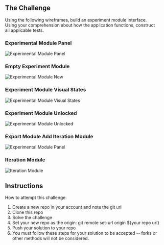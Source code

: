 ## The Challenge
Using the following wireframes, build an experiment module interface. Using your comprehension about how the application functions, construct all applicable tests.


### Experimental Module Panel
<img src="Experiment Module Example.png" alt="Experimental Module Panel"/>

### Empty Experiment Module
<img src="Experiment Module New.png" alt="Experimental Module New"/>

### Experiment Module Visual States
<img src="Experiment Module Visual States.png" alt="Experimental Module Visual States"/>

### Experiment Module Unlocked
<img src="Experiment Module Unlocked.png" alt="Experimental Module Unlocked"/>

### Export Module Add Iteration Module
<img src="Export Module Add IM.png" alt="Experimental Module Panel"/>

### Iteration Module
<img src="Iteration Module.png" alt="Iteration Module"/>

## Instructions
How to attempt this challenge:
1. Create a new repo in your account and note the git url
2. Clone this repo
3. Solve the challenge
4. Set your new repo as the origin: git remote set-url origin ${your repo url}
5. Push your solution to your repo
6. You must follow these steps for your solution to be accepted -- forks or other methods will not be considered.